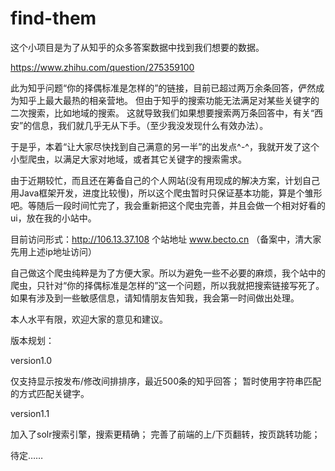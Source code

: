 # find-them

这个小项目是为了从知乎的众多答案数据中找到我们想要的数据。

https://www.zhihu.com/question/275359100

此为知乎问题“你的择偶标准是怎样的”的链接，目前已超过两万余条回答，俨然成为知乎上最大最热的相亲营地。
但由于知乎的搜索功能无法满足对某些关键字的二次搜索，比如地域的搜索。
这就导致我们如果想要搜索两万条回答中，有关“西安”的信息，我们就几乎无从下手。（至少我没发现什么有效办法）。

于是乎，本着“让大家尽快找到自己满意的另一半”的出发点^-^，我就开发了这个小型爬虫，以满足大家对地域，或者其它关键字的搜索需求。

由于近期较忙，而且还在筹备自己的个人网站(没有用现成的解决方案，计划自己用Java框架开发，进度比较慢)，所以这个爬虫暂时只保证基本功能，算是个雏形吧。等随后一段时间忙完了，我会重新把这个爬虫完善，并且会做一个相对好看的ui，放在我的小站中。

目前访问形式：http://106.13.37.108
个站地址 www.becto.cn （备案中，清大家先用上述ip地址访问）

自己做这个爬虫纯粹是为了方便大家。所以为避免一些不必要的麻烦，我个站中的爬虫，只针对“你的择偶标准是怎样的”这一个问题，所以我就把搜索链接写死了。
如果有涉及到一些敏感信息，请知情朋友告知我，我会第一时间做出处理。


本人水平有限，欢迎大家的意见和建议。


版本规划：

version1.0

仅支持显示按发布/修改间排排序，最近500条的知乎回答；
暂时使用字符串匹配的方式匹配关键字。

version1.1

加入了solr搜索引擎，搜索更精确；
完善了前端的上/下页翻转，按页跳转功能；


待定……

